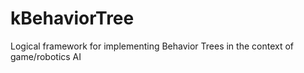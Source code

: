# kBehaviorTree
Logical framework for implementing Behavior Trees in the context of game/robotics AI
